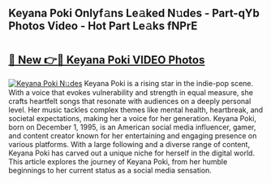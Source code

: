 ## Keyana Poki Onlyf𝚊ns Le𝚊ked N𝚞des - Part-qYb Photos Video - Hot Part Le𝚊ks fNPrE

# <h2><a href="http://ab78845.deff.icu/?id=Keyana+Poki">🔗 New 👉🔴 Keyana Poki VIDEO Photos</a></h2>

[![Keyana Poki N𝚞des](https://i.imgur.com/rIISA9y.gif)](http://ab78845.deff.icu/?id=Keyana+Poki)
Keyana Poki is a rising star in the indie-pop scene. With a voice that evokes vulnerability and strength in equal measure, she crafts heartfelt songs that resonate with audiences on a deeply personal level. Her music tackles complex themes like mental health, heartbreak, and societal expectations, making her a voice for her generation. Keyana Poki, born on December 1, 1995, is an American social media influencer, gamer, and content creator known for her entertaining and engaging presence on various platforms. With a large following and a diverse range of content, Keyana Poki has carved out a unique niche for herself in the digital world. This article explores the journey of Keyana Poki, from her humble beginnings to her current status as a social media sensation.
